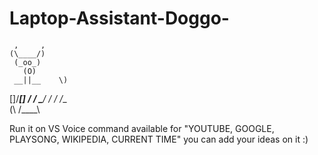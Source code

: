 # Laptop-Assistant-Doggo-
     ,     ,
    (\____/)
     (_oo_)
       (O)
     __||__    \)
  []/______\[] /
  / \______/ \/
 /    /__\
(\   /____\

Run it on VS
Voice command available for "YOUTUBE, GOOGLE, PLAYSONG, WIKIPEDIA, CURRENT TIME"
you can add your ideas on it :)
